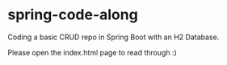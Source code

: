 # spring-code-along
Coding a basic CRUD repo in Spring Boot with an H2 Database.

Please open the index.html page to read through :)
